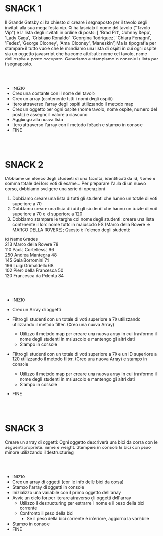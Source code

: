 # SNACK 1

Il Grande Gatsby ci ha chiesto di creare i segnaposto per il tavolo degli invitati alla sua mega festa vip. Ci ha lasciato il nome del tavolo ("Tavolo Vip") e la lista degli invitati in ordine di posto:
[ 'Brad Pitt', 'Johnny Depp', 'Lady Gaga', 'Cristiano Ronaldo', 'Georgina Rodriguez', 'Chiara Ferragni', 'Fedez', 'George Clooney', 'Amal Clooney', 'Maneskin']
Ma la tipografia per stampare il tutto vuole che le mandiamo una lista di ospiti in cui ogni ospite sia un oggetto javascript che ha come attributi: nome del tavolo, nome dell'ospite e posto occupato.
Generiamo e stampiamo in console la lista per i segnaposto.

<br>
<br>

- INIZIO
- Creo una costante con il nome del tavolo
- Creo un array (contenente tutti i nomi degli ospiti)
- Itero attraverso l'array degli ospiti utilizzando il metodo map
- Creo un oggetto per ogni ospite (nome tavolo, nome ospite, numero del posto) e assegno il valore a ciascuno
- Aggiungo alla nuova lista
- Itero attraverso l'array con il metodo foEach e stampo in console
- FINE

<br>
<br>

# SNACK 2

IAbbiamo un elenco degli studenti di una facoltà, identificati da id, Nome e somma totale dei loro voti di esame...
Per preparare l'aula di un nuovo corso, dobbiamo svolgere una serie di operazioni

1. Dobbiamo creare una lista di tutti gli studenti che hanno un totale di voti superiore a 70
2. Dobbiamo creare una lista di tutti gli studenti che hanno un totale di voti superiore a 70 e id superiore a 120
3. Dobbiamo stampare le targhe col nome degli studenti: creare una lista contenente il loro nome tutto in maiuscolo ES (Marco della Rovere => MARCO DELLA ROVERE);
   Questo è l'elenco degli studenti:

Id Name Grades <br>
213 Marco della Rovere 78 <br>
110 Paola Cortellessa 96 <br>
250 Andrea Mantegna 48 <br>
145 Gaia Borromini 74 <br>
196 Luigi Grimaldello 68 <br>
102 Piero della Francesca 50 <br>
120 Francesca da Polenta 84 <br>

<br>
<br>

- INIZIO
- Creo un Array di oggetti

- Filtro gli studenti con un totale di voti superiore a 70 utilizzando utilizzando il metodo filter. (Creo una nuova Array)

  - Utilizzo il metodo map per creare una nuova array in cui trasformo il nome degli studenti in maiuscolo e mantengo gli altri dati
  - Stampo in console

- Filtro gli studenti con un totale di voti superiore a 70 e un ID superiore a 120 utilizzando il metodo filter. (Creo una nuova Array) e stampo in console

  - Utilizzo il metodo map per creare una nuova array in cui trasformo il nome degli studenti in maiuscolo e mantengo gli altri dati
  - Stampo in console

- FINE

<br>
<br>

# SNACK 3

Creare un array di oggetti:
Ogni oggetto descriverà una bici da corsa con le seguenti proprietà: name e weight.
Stampare in console la bici con peso minore utilizzando il destructuring

<br>
<br>

- INIZIO
- Creo un array di oggetti (con le info delle bici da corsa)
- Stampo l'array di oggetti in console
- Inizializzo una variabile con il primo oggetto dell'array
- Avvio un ciclo for per iterare atraverso gli oggetti dell'array
  - Utilizzo il destructuring per estrarre il nome e il peso della bici corrente
  - Confronto il peso della bici
    - Se il peso della bici corrente è inferiore, aggiorna la variabile
- Stampo in console
- FINE
